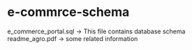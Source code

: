 # e-commrce-schema
e_commerce_portal.sql  -> This file contains database schema
readme_agro.pdf  ->  some related information
